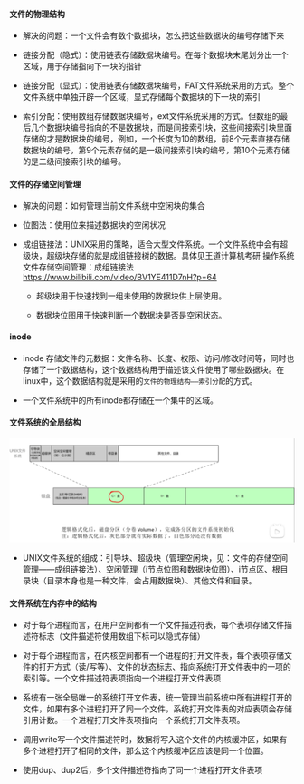 #### 文件的物理结构

- 解决的问题：一个文件会有数个数据块，怎么把这些数据块的编号存储下来

- 链接分配（隐式）：使用链表存储数据块编号。在每个数据块末尾划分出一个区域，用于存储指向下一块的指针

- 链接分配（显式）：使用链表存储数据块编号，FAT文件系统采用的方式。整个文件系统中单独开辟一个区域，显式存储每个数据块的下一块的索引

- 索引分配：使用数组存储数据块编号，ext文件系统采用的方式。但数组的最后几个数据块编号指向的不是数据块，而是间接索引块，这些间接索引块里面存储的才是数据块的编号，例如，一个长度为10的数组，前8个元素直接存储数据块的编号，第9个元素存储的是一级间接索引块的编号，第10个元素存储的是二级间接索引块的编号。

#### 文件的存储空间管理

- 解决的问题：如何管理当前文件系统中空闲块的集合

- 位图法：使用位来描述数据块的空闲状况

- 成组链接法：UNIX采用的策略，适合大型文件系统。一个文件系统中会有超级块，超级块存储的就是成组链接树的数据。具体见王道计算机考研 操作系统 文件存储空间管理：成组链接法 https://www.bilibili.com/video/BV1YE411D7nH?p=64

    - 超级块用于快速找到一组未使用的数据块供上层使用。

    - 数据块位图用于快速判断一个数据块是否是空闲状态。

#### inode

- inode 存储文件的元数据：文件名称、长度、权限、访问/修改时间等，同时也存储了一个数据结构，这个数据结构用于描述该文件使用了哪些数据块。在linux中，这个数据结构就是采用的`文件的物理结构——索引分配`的方式。

- 一个文件系统中的所有inode都存储在一个集中的区域。

#### 文件系统的全局结构

![img](imgs/1.png)

- UNIX文件系统的组成：引导块、超级块（管理空闲块，见：文件的存储空间管理——成组链接法）、空闲管理（i节点位图和数据块位图）、i节点区、根目录块（目录本身也是一种文件，会占用数据块）、其他文件和目录。

#### 文件系统在内存中的结构

- 对于每个进程而言，在用户空间都有一个文件描述符表，每个表项存储文件描述符标志（文件描述符使用数组下标可以隐式存储）

- 对于每个进程而言，在内核空间都有一个进程的打开文件表，每个表项存储文件的打开方式（读/写等）、文件的状态标志、指向系统打开文件表中的一项的索引等。一个文件描述符表项指向一个进程打开文件表项

- 系统有一张全局唯一的系统打开文件表，统一管理当前系统中所有进程打开的文件，如果有多个进程打开了同一个文件，系统打开文件表的对应表项会存储引用计数。一个进程打开文件表项指向一个系统打开文件表项。

- 调用write写一个文件描述符时，数据将写入这个文件的内核缓冲区，如果有多个进程打开了相同的文件，那么这个内核缓冲区应该是同一个位置。

- 使用dup、dup2后，多个文件描述符指向了同一个进程打开文件表项
